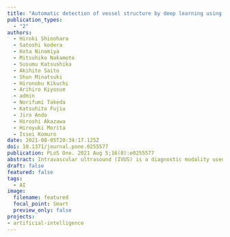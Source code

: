 ```yaml
---
title: "Automatic detection of vessel structure by deep learning using intravascular ultrasound images of the coronary arteries"
publication_types:
  - "2"
authors:
  - Hiroki Shinohara
  - Satoshi kodera
  - Kota Ninomiya
  - Mitsuhiko Nakamoto
  - Susumu Katsushika
  - Akihito Saito
  - Shun Minatsuki
  - Hironobu Kikuchi
  - Arihiro Kiyosue
  - admin
  - Norifumi Takeda
  - Katsuhito Fujiu
  - Jiro Ando
  - Hiroshi Akazawa
  - Hiroyuki Morita
  - Issei Komuro
date: 2021-08-05T20:34:17.125Z
doi: 10.1371/journal.pone.0255577
publication: PLoS One. 2021 Aug 5;16(8):e0255577
abstract: Intravascular ultrasound (IVUS) is a diagnostic modality used during percutaneous coronary intervention. However, specialist skills are required to interpret IVUS images. To address this issue, we developed a new artificial intelligence (AI) program that categorizes vessel components, including calcification and stents, seen in IVUS images of complex lesions. When developing our AI using U-Net, IVUS images were taken from patients with angina pectoris and were manually segmented into the following categories: lumen area, medial plus plaque area, calcification, and stent. To evaluate our AI's performance, we calculated the classification accuracy of vessel components in IVUS images of vessels with clinically significantly narrowed lumina (< 4 mm2) and those with severe calcification. Additionally, we assessed the correlation between lumen areas in manually-labeled ground truth images and those in AI-predicted images, the mean intersection over union (IoU) of a test set, and the recall score for detecting stent struts in each IVUS image in which a stent was present in the test set. Among 3738 labeled images, 323 were randomly selected for use as a test set. The remaining 3415 images were used for training. The classification accuracies for vessels with significantly narrowed lumina and those with severe calcification were 0.97 and 0.98, respectively. Additionally, there was a significant correlation in the lumen area between the ground truth images and the predicted images (ρ = 0.97, R2 = 0.97, p < 0.001). However, the mean IoU of the test set was 0.66 and the recall score for detecting stent struts was 0.64. Our AI program accurately classified vessels requiring treatment and vessel components, except for stents in IVUS images of complex lesions. AI may be a powerful tool for assisting in the interpretation of IVUS imaging and could promote the popularization of IVUS-guided percutaneous coronary intervention in a clinical setting. 
draft: false
featured: false
tags: 
  - AI
image:
  filename: featured
  focal_point: Smart
  preview_only: false
projects: 
- artificial-intelligence
---
```

